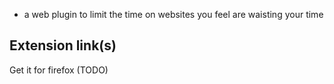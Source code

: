  - a web plugin to limit the time on websites you feel are waisting your time

## Extension link(s)
Get it for firefox (TODO)
